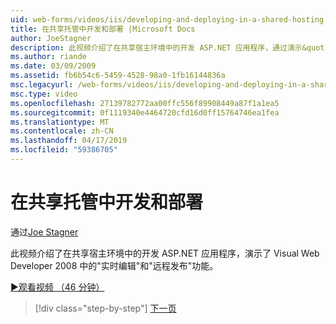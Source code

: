 ```yaml
---
uid: web-forms/videos/iis/developing-and-deploying-in-a-shared-hosting
title: 在共享托管中开发和部署 |Microsoft Docs
author: JoeStagner
description: 此视频介绍了在共享宿主环境中的开发 ASP.NET 应用程序，通过演示&quot;实时编辑&quot;和&quot;远程发布 （& a)...
ms.author: riande
ms.date: 03/09/2009
ms.assetid: fb6b54c6-5459-4528-98a0-1fb16144836a
msc.legacyurl: /web-forms/videos/iis/developing-and-deploying-in-a-shared-hosting
msc.type: video
ms.openlocfilehash: 27139782772aa00ffc556f89908449a87f1a1ea5
ms.sourcegitcommit: 0f1119340e4464720cfd16d0ff15764746ea1fea
ms.translationtype: MT
ms.contentlocale: zh-CN
ms.lasthandoff: 04/17/2019
ms.locfileid: "59386705"
---
```

# <a name="developing-and-deploying-in-a-shared-hosting"></a>在共享托管中开发和部署

通过[Joe Stagner](https://github.com/JoeStagner)

此视频介绍了在共享宿主环境中的开发 ASP.NET 应用程序，演示了 Visual Web Developer 2008 中的"实时编辑"和"远程发布"功能。

[&#9654;观看视频 （46 分钟）](https://channel9.msdn.com/Blogs/ASP-NET-Site-Videos/developing-and-deploying-in-a-shared-hosting)

> [!div class="step-by-step"]
> [下一页](working-with-iis7-deligated-admin.md)
